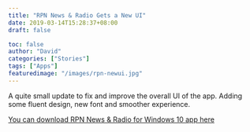 ```yaml
---
title: "RPN News & Radio Gets a New UI"
date: 2019-03-14T15:28:37+08:00
draft: false

toc: false
author: "David"
categories: ["Stories"]
tags: ["Apps"]
featuredimage: "/images/rpn-newui.jpg"
---
```


A quite small update to fix and improve the overall UI of the app. Adding some fluent design, new font and smoother experience.

<a href="https://www.microsoft.com/en-ph/p/rpn-news-radio/9phl469c0z20?rtc=1" target="_blank">You can download RPN News & Radio for Windows 10 app here</a>